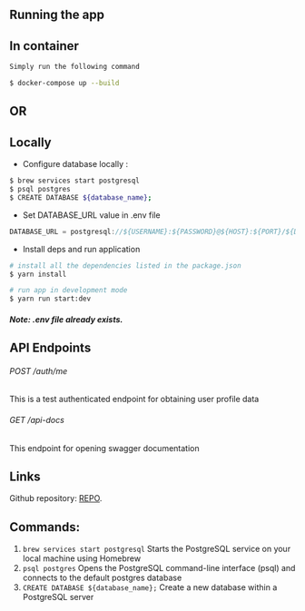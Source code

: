 ## Running the app  
In container
-----

```bash
Simply run the following command

$ docker-compose up --build 

```
## OR

Locally 
-----
- Configure database locally :
```bash
$ brew services start postgresql 
$ psql postgres 
$ CREATE DATABASE ${database_name};
```
- Set DATABASE_URL value in .env file
```javascript
DATABASE_URL = postgresql://${USERNAME}:${PASSWORD}@${HOST}:${PORT}/${DATABASE_NAME}?schema=public
```
- Install deps and run application
```bash
# install all the dependencies listed in the package.json 
$ yarn install 

# run app in development mode
$ yarn run start:dev
```

##### Note: .env file already exists.

## API Endpoints

###### POST /auth/me

This is a test authenticated endpoint for obtaining user profile data

###### GET /api-docs

This endpoint for opening swagger documentation

## Links
Github repository: [REPO](https://github.com/antonenkodv/authorization-and-authentication).

## Commands:
1. `brew services start postgresql`  Starts the PostgreSQL service on your local machine using Homebrew
2. `psql postgres`  Opens the PostgreSQL command-line interface (psql) and connects to the default postgres database
3. `CREATE DATABASE ${database_name};` Create a new database within a PostgreSQL server